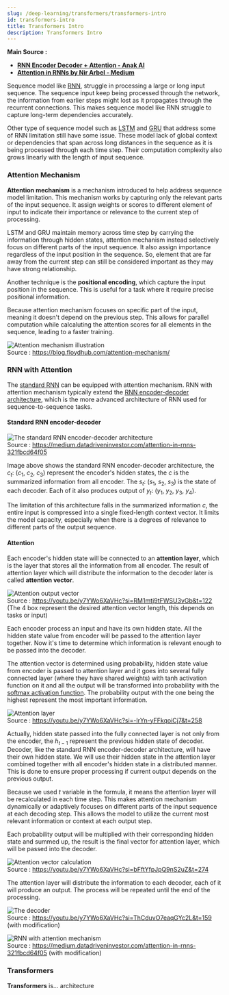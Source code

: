 ```yaml
---
slug: /deep-learning/transformers/transformers-intro
id: transformers-intro
title: Transformers Intro
description: Transformers Intro
---
```


**Main Source :**

- **[RNN Encoder Decoder + Attention - Anak AI](https://youtu.be/y7YWo6XaVHc?si=4etprkoHN-e3X_vj)**
- **[Attention in RNNs by Nir Arbel - Medium](https://medium.datadriveninvestor.com/attention-in-rnns-321fbcd64f05)**

Sequence model like [RNN](/deep-learning/rnn), struggle in processing a large or long input sequence. The sequence input keep being processed through the network, the information from earlier steps might lost as it propagates through the recurrent connections. This makes sequence model like RNN struggle to capture long-term dependencies accurately.

Other type of sequence model such as [LSTM](/deep-learning/lstm) and [GRU](/deep-learning/gru) that address some of RNN limitation still have some issue. These model lack of global context or dependencies that span across long distances in the sequence as it is being processed through each time step. Their computation complexity also grows linearly with the length of input sequence.

### Attention Mechanism

**Attention mechanism** is a mechanism introduced to help address sequence model limitation. This mechanism works by capturing only the relevant parts of the input sequence. It assign weights or scores to different element of input to indicate their importance or relevance to the current step of processing.

LSTM and GRU maintain memory across time step by carrying the information through hidden states, attention mechanism instead selectively focus on different parts of the input sequence. It also assign importance regardless of the input position in the sequence. So, element that are far away from the current step can still be considered important as they may have strong relationship.

Another technique is the **positional encoding**, which capture the input position in the sequence. This is useful for a task where it require precise positional information.

Because attention mechanism focuses on specific part of the input, meaning it doesn't depend on the previous step. This allows for parallel computation while calcaluting the attention scores for all elements in the sequence, leading to a faster training.

![Attention mechanism illustration](./attention-mechanism.png)  
Source : https://blog.floydhub.com/attention-mechanism/

### RNN with Attention

The [standard RNN](/deep-learning/rnn) can be equipped with attention mechanism. RNN with attention mechanism typically extend the [RNN encoder-decoder architecture](/deep-learning/rnn#rnn-encoder-decoder), which is the more advanced architecture of RNN used for sequence-to-sequence tasks.

#### Standard RNN encoder-decoder

![The standard RNN encoder-decoder architecture](./rnn-encoder-decoder.png)  
Source : https://medium.datadriveninvestor.com/attention-in-rnns-321fbcd64f05

Image above shows the standard RNN encoder-decoder architecture, the $c_t$: ($c_1$, $c_2$, $c_3$) represent the encoder's hidden states, the $c$ is the summarized information from all encoder. The $s_t$: ($s_1$, $s_2$, $s_3$) is the state of each decoder. Each of it also produces output of $y_t$: ($y_1$, $y_2$, $y_3$, $y_4$).

The limitation of this architecture falls in the summarized information $c$, the entire input is compressed into a single fixed-length context vector. It limits the model capacity, especially when there is a degrees of relevance to different parts of the output sequence.

#### Attention

Each encoder's hidden state will be connected to an **attention layer**, which is the layer that stores all the information from all encoder. The result of attention layer which will distribute the information to the decoder later is called **attention vector**.

![Attention output vector](./attention-vector.png)  
Source : https://youtu.be/y7YWo6XaVHc?si=RM1mtj9tFWSU3vGb&t=122  
(The 4 box represent the desired attention vector length, this depends on tasks or input)

Each encoder process an input and have its own hidden state. All the hidden state value from encoder will be passed to the attention layer together. Now it's time to determine which information is relevant enough to be passed into the decoder.

The attention vector is determined using probability, hidden state value from encoder is passed to attention layer and it goes into several fully connected layer (where they have shared weights) with tanh activation function on it and all the output will be transformed into probability with the [softmax activation function](/deep-learning/neural-network#softmax-activation-function). The probability output with the one being the highest represent the most important information.

![Attention layer](./attention-layer.png)  
Source : https://youtu.be/y7YWo6XaVHc?si=-lrYn-yFFkqoiCj7&t=258

Actually, hidden state passed into the fully connected layer is not only from the encoder, the $h_{t - 1}$ represent the previous hidden state of decoder. Decoder, like the standard RNN encoder-decoder architecture, will have their own hidden state. We will use their hidden state in the attention layer combined together with all encoder's hidden state in a distributed manner. This is done to ensure proper processing if current output depends on the previous output.

Because we used $t$ variable in the formula, it means the attention layer will be recalculated in each time step. This makes attention mechanism dynamically or adaptively focuses on different parts of the input sequence at each decoding step. This allows the model to utilize the current most relevant information or context at each output step.

Each probability output will be multiplied with their corresponding hidden state and summed up, the result is the final vector for attention layer, which will be passed into the decoder.

![Attention vector calculation](./attention-layer-2.png)  
Source : https://youtu.be/y7YWo6XaVHc?si=bFftYfpJpQ9nS2uZ&t=274

The attention layer will distribute the information to each decoder, each of it will produce an output. The process will be repeated until the end of the processing.

![The decoder](./rnn-attention-decoder.png)  
Source : https://youtu.be/y7YWo6XaVHc?si=ThCduvO7eaqGYc2L&t=159 (with modification)

![RNN with attention mechanism](./rnn-attention.png)  
Source : https://medium.datadriveninvestor.com/attention-in-rnns-321fbcd64f05 (with modification)

### Transformers

**Transformers** is... architecture 
